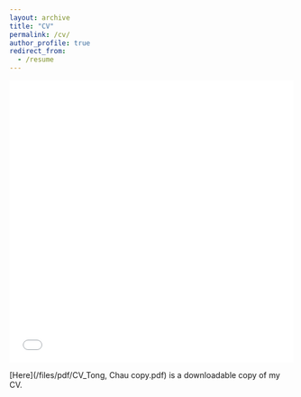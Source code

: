 ```yaml
---
layout: archive
title: "CV"
permalink: /cv/
author_profile: true
redirect_from:
  - /resume
---
```


<iframe src="/files/pdf/CV_Tong, Chau copy.pdf" width="100%" height="500" frameborder="no" border="0" marginwidth="0" marginheight="0"></iframe>

 [Here](/files/pdf/CV_Tong, Chau copy.pdf) is a downloadable copy of my CV. 
